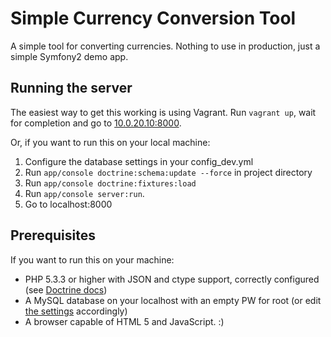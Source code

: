 # Simple Currency Conversion Tool

A simple tool for converting currencies. Nothing to use in production, just a simple Symfony2 demo app.

## Running the server

The easiest way to get this working is using Vagrant. Run `vagrant up`, wait for completion and go to [10.0.20.10:8000](10.0.20.10:8000).

Or, if you want to run this on your local machine:

1. Configure the database settings in your config_dev.yml
2. Run `app/console doctrine:schema:update --force` in project directory
3. Run `app/console doctrine:fixtures:load`
4. Run `app/console server:run`.
5. Go to localhost:8000

## Prerequisites

If you want to run this on your machine:

* PHP 5.3.3 or higher with JSON and ctype support, correctly configured (see [Doctrine docs](http://symfony.com/doc/current/reference/requirements.html#required))
* A MySQL database on your localhost with an empty PW for root (or edit [the settings](https://github.com/wonderb0lt/currency-caclulator/blob/master/app/config/config_dev.yml) accordingly)
* A browser capable of HTML 5 and JavaScript. :)
